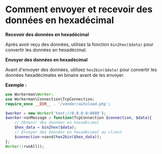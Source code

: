 # Comment envoyer et recevoir des données en hexadécimal

**Recevoir des données en hexadécimal**

Après avoir reçu des données, utilisez la fonction `bin2hex($data)` pour convertir les données en hexadécimal.

**Envoyer des données en hexadécimal**

Avant d'envoyer des données, utilisez `hex2bin($data)` pour convertir les données hexadécimales en binaire avant de les envoyer.

**Exemple :**

```php
use Workerman\Worker;
use Workerman\Connection\TcpConnection;
require_once __DIR__ . '/vendor/autoload.php';

$worker = new Worker('text://0.0.0.0:8080');
$worker->onMessage = function(TcpConnection $connection, $data){
    // Obtenir des données en hexadécimal
    $hex_data = bin2hex($data);
    // Envoyer des données en hexadécimal au client
    $connection->send(hex2bin($hex_data));
};
Worker::runAll();
```
